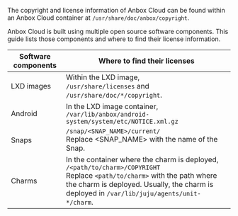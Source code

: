 The copyright and license information of Anbox Cloud can be found within an Anbox Cloud container at `/usr/share/doc/anbox/copyright`.

Anbox Cloud is built using multiple open source software components. This guide lists those components and where to find their license information.

| Software components | Where to find their licenses |
|--|--|
| LXD images | Within the LXD image, <br/>`/usr/share/licenses` and `/usr/share/doc/*/copyright`. |
| Android | In the LXD image container, <br/> `/var/lib/anbox/android-system/system/etc/NOTICE.xml.gz` |
| Snaps | `/snap/<SNAP_NAME>/current/` </br>Replace <SNAP_NAME> with the name of the Snap.|
| Charms | In the container where the charm is deployed, `/<path/to/charm>/COPYRIGHT` <br/> Replace `<path/to/charm>` with the path where the charm is deployed. Usually, the charm is deployed in `/var/lib/juju/agents/unit-*/charm`. |
